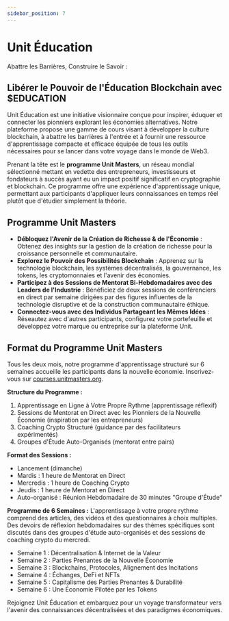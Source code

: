 ```yaml
---
sidebar_position: 7
---
```


# Unit Éducation

Abattre les Barrières, Construire le Savoir :

## Libérer le Pouvoir de l'Éducation Blockchain avec $EDUCATION

Unit Éducation est une initiative visionnaire conçue pour inspirer, éduquer et connecter les pionniers explorant les économies alternatives. Notre plateforme propose une gamme de cours visant à développer la culture blockchain, à abattre les barrières à l'entrée et à fournir une ressource d'apprentissage compacte et efficace équipée de tous les outils nécessaires pour se lancer dans votre voyage dans le monde de Web3.

Prenant la tête est le **programme Unit Masters**, un réseau mondial sélectionné mettant en vedette des entrepreneurs, investisseurs et fondateurs à succès ayant eu un impact positif significatif en cryptographie et blockchain. Ce programme offre une expérience d'apprentissage unique, permettant aux participants d'appliquer leurs connaissances en temps réel plutôt que d'étudier simplement la théorie.

## Programme Unit Masters

- **Débloquez l'Avenir de la Création de Richesse & de l'Économie** : Obtenez des insights sur la gestion de la création de richesse pour la croissance personnelle et communautaire.
- **Explorez le Pouvoir des Possibilités Blockchain** : Apprenez sur la technologie blockchain, les systèmes décentralisés, la gouvernance, les tokens, les cryptomonnaies et l'avenir des économies.
- **Participez à des Sessions de Mentorat Bi-Hebdomadaires avec des Leaders de l'Industrie** : Bénéficiez de deux sessions de conférenciers en direct par semaine dirigées par des figures influentes de la technologie disruptive et de la construction communautaire éthique.
- **Connectez-vous avec des Individus Partageant les Mêmes Idées** : Réseautez avec d'autres participants, configurez votre portefeuille et développez votre marque ou entreprise sur la plateforme Unit.

## Format du Programme Unit Masters

Tous les deux mois, notre programme d'apprentissage structuré sur 6 semaines accueille les participants dans la nouvelle économie. Inscrivez-vous sur [courses.unitmasters.org](https://courses.unitmasters.org).

**Structure du Programme :**

1. Apprentissage en Ligne à Votre Propre Rythme (apprentissage réflexif)
2. Sessions de Mentorat en Direct avec les Pionniers de la Nouvelle Économie (inspiration par les entrepreneurs)
3. Coaching Crypto Structuré (guidance par des facilitateurs expérimentés)
4. Groupes d'Étude Auto-Organisés (mentorat entre pairs)

**Format des Sessions :**

- Lancement (dimanche)
- Mardis : 1 heure de Mentorat en Direct
- Mercredis : 1 heure de Coaching Crypto
- Jeudis : 1 heure de Mentorat en Direct
- Auto-organisé : Réunion Hebdomadaire de 30 minutes "Groupe d'Étude"

**Programme de 6 Semaines :**
L'apprentissage à votre propre rythme comprend des articles, des vidéos et des questionnaires à choix multiples. Des devoirs de réflexion hebdomadaires sur des thèmes spécifiques sont discutés dans des groupes d'étude auto-organisés et des sessions de coaching crypto du mercredi.

- Semaine 1 : Décentralisation & Internet de la Valeur
- Semaine 2 : Parties Prenantes de la Nouvelle Économie
- Semaine 3 : Blockchains, Protocoles, Alignement des Incitations
- Semaine 4 : Échanges, DeFi et NFTs
- Semaine 5 : Capitalisme des Parties Prenantes & Durabilité
- Semaine 6 : Une Économie Pilotée par les Tokens

Rejoignez Unit Éducation et embarquez pour un voyage transformateur vers l'avenir des connaissances décentralisées et des paradigmes économiques.
